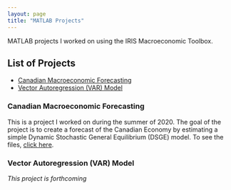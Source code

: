 ```yaml
---
layout: page
title: "MATLAB Projects"
---
```

MATLAB projects I worked on using the IRIS Macroeconomic Toolbox.

## List of Projects
- [Canadian Macroeconomic Forecasting](#Cdn-Macro-Forecast)
- [Vector Autoregression (VAR) Model](#var)

### Canadian Macroeconomic Forecasting <a name="Cdn-Macro-Forecast"></a>
This is a project I worked on during the summer of 2020. The goal of the project is to create a forecast of the Canadian Economy by estimating a simple Dynamic Stochastic General Equilibrium (DSGE) model. To see the files, [click here](https://github.com/lj-valencia/MATLAB-Projects/tree/master/NKPC%20Model).

### Vector Autoregression (VAR) Model <a name="var"></a>
*This project is forthcoming*
